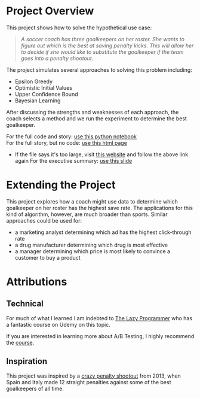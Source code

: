 # Project Overview
This project shows how to solve the hypothetical use case:

> _A soccer coach has three goalkeepers on her roster. She wants to figure out which is the best at saving penalty kicks. This will allow her to decide if she would like to substitute the goalkeeper if the team goes into a penalty shootout._ 

The project simulates several approaches to solving this problem including:
- Epsilon Greedy
- Optimistic Initial Values
- Upper Confidence Bound
- Bayesian Learning

After discussing the strengths and weaknesses of each approach, the coach selects a method and we run the experiment to determine the best goalkeeper.

For the full code and story: [use this python notebook](full_code_and_story.ipynb)  
For the full story, but no code: [use this html page](full_story.html)
  - If the file says it's too large, visit [this website](https://rgbuckley.github.io/goalkeeper_ab_test/) and follow the above link again
For the executive summary: [use this slide](exec_summary.jpg)

# Extending the Project

This project explores how a coach might use data to determine which goalkeeper on her roster has the highest save rate. The applications for this kind of algorithm, however, are much broader than sports. Similar approaches could be used for:

- a marketing analyst determining which ad has the highest click-through rate
- a drug manufacturer determining which drug is most effective
- a manager determining which price is most likely to convince a customer to buy a product

# Attributions

## Technical
For much of what I learned I am indebted to [The Lazy Programmer](https://swirecc.udemy.com/user/lazy-programmer/) who has a fantastic course on Udemy on this topic. 

If you are interested in learning more about A/B Testing, I highly recommend the [course](https://swirecc.udemy.com/course/bayesian-machine-learning-in-python-ab-testing/). 

## Inspiration
This project was inspired by a [crazy penalty shootout](https://en.wikipedia.org/wiki/2013_FIFA_Confederations_Cup_knockout_stage#Spain_vs_Italy) from 2013, when Spain and Italy made 12 straight penalties against some of the best goalkeepers of all time. 